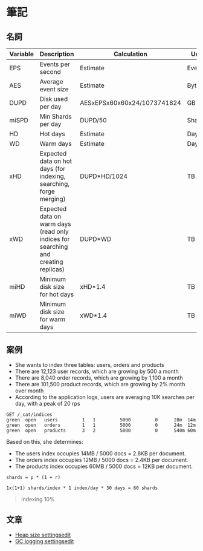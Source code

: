 # 筆記

## 名詞

| Variable | Description | Calculation | Unit |
| - | - | - | - |
| EPS | Events per second | Estimate | Events |
| AES | Average event size | Estimate | Bytes |
| DUPD | Disk used per day | AESxEPSx60x60x24/1073741824 | GB |
| miSPD | Min Shards per day | DUPD/50 | Shards |
| HD | Hot days	| Estimate | Days |
| WD | Warm days | Estimate | Days |
| xHD | Expected data on hot days (for indexing, searching, forge merging) | DUPD*HD/1024 | TB |
| xWD | Expected data on warm days (read only indices for searching and creating replicas) | DUPD*WD | TB |
| miHD | Minimum disk size for hot days | xHD*1.4 | TB |
| miWD | Minimum disk size for warm days | xWD*1.4 | TB |

## 案例

- She wants to index three tables: users, orders and products
- There are 12,123 user records, which are growing by 500 a month
- There are 8,040 order records, which are growing by 1,100 a month
- There are 101,500 product records, which are growing by 2% month over month
- According to the application logs, users are averaging 10K searches per day, with a peak of 20 rps

```
GET /_cat/indices
green  open   users         1   1         5000         0      28m  14m
green  open   orders        1   1         5000         0      24m  12m
green  open   products      3   2         5000         0      540m 60m
```

Based on this, she determines:

- The users index occupies 14MB / 5000 docs = 2.8KB per document.
- The orders index occupies 12MB / 5000 docs = 2.4KB per document.
- The products index occupies 60MB / 5000 docs = 12KB per document.

```
shards = p * (1 + r)
```

```
1x(1+1) shards/index * 1 index/day * 30 days = 60 shards
```
> indexing 10% 

## 文章

- [Heap size settingsedit](https://www.elastic.co/guide/en/elasticsearch/reference/current/important-settings.html#heap-size-settings)
- [GC logging settingsedit](https://www.elastic.co/guide/en/elasticsearch/reference/current/important-settings.html#gc-logging)
